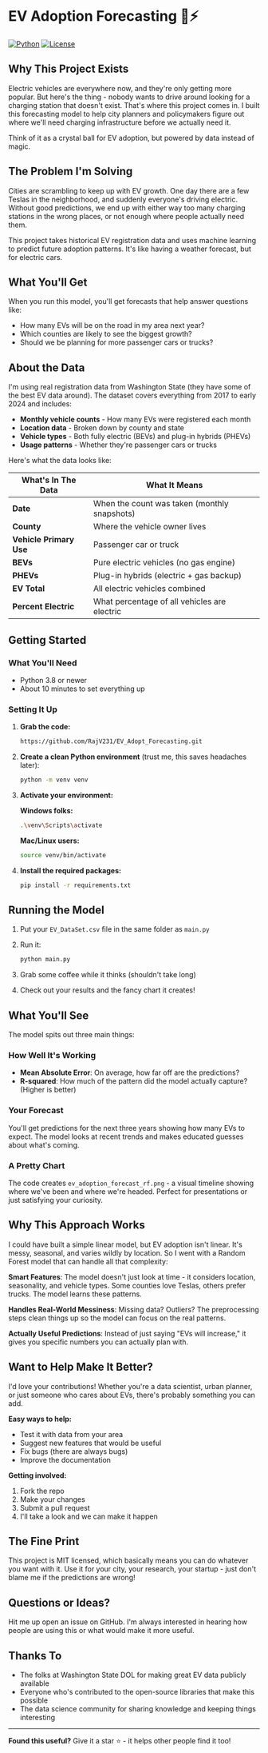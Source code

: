 # EV Adoption Forecasting 🚗⚡

[![Python](https://img.shields.io/badge/python-3.8+-blue.svg)](https://www.python.org/downloads/)
[![License](https://img.shields.io/badge/license-MIT-green.svg)](LICENSE)

## Why This Project Exists

Electric vehicles are everywhere now, and they're only getting more popular. But here's the thing - nobody wants to drive around looking for a charging station that doesn't exist. That's where this project comes in. I built this forecasting model to help city planners and policymakers figure out where we'll need charging infrastructure before we actually need it.

Think of it as a crystal ball for EV adoption, but powered by data instead of magic.

## The Problem I'm Solving

Cities are scrambling to keep up with EV growth. One day there are a few Teslas in the neighborhood, and suddenly everyone's driving electric. Without good predictions, we end up with either way too many charging stations in the wrong places, or not enough where people actually need them.

This project takes historical EV registration data and uses machine learning to predict future adoption patterns. It's like having a weather forecast, but for electric cars.

## What You'll Get

When you run this model, you'll get forecasts that help answer questions like:
- How many EVs will be on the road in my area next year?
- Which counties are likely to see the biggest growth?
- Should we be planning for more passenger cars or trucks?

## About the Data

I'm using real registration data from Washington State (they have some of the best EV data around). The dataset covers everything from 2017 to early 2024 and includes:

- **Monthly vehicle counts** - How many EVs were registered each month
- **Location data** - Broken down by county and state
- **Vehicle types** - Both fully electric (BEVs) and plug-in hybrids (PHEVs)
- **Usage patterns** - Whether they're passenger cars or trucks

Here's what the data looks like:

| What's In The Data | What It Means |
|-------------------|---------------|
| **Date** | When the count was taken (monthly snapshots) |
| **County** | Where the vehicle owner lives |
| **Vehicle Primary Use** | Passenger car or truck |
| **BEVs** | Pure electric vehicles (no gas engine) |
| **PHEVs** | Plug-in hybrids (electric + gas backup) |
| **EV Total** | All electric vehicles combined |
| **Percent Electric** | What percentage of all vehicles are electric |

## Getting Started

### What You'll Need
- Python 3.8 or newer
- About 10 minutes to set everything up

### Setting It Up

1. **Grab the code:**
   ```bash
   https://github.com/RajV231/EV_Adopt_Forecasting.git
   ```

2. **Create a clean Python environment** (trust me, this saves headaches later):
   ```bash
   python -m venv venv
   ```

3. **Activate your environment:**
   
   **Windows folks:**
   ```bash
   .\venv\Scripts\activate
   ```
   
   **Mac/Linux users:**
   ```bash
   source venv/bin/activate
   ```

4. **Install the required packages:**
   ```bash
   pip install -r requirements.txt
   ```

## Running the Model

1. Put your `EV_DataSet.csv` file in the same folder as `main.py`

2. Run it:
   ```bash
   python main.py
   ```

3. Grab some coffee while it thinks (shouldn't take long)

4. Check out your results and the fancy chart it creates!

## What You'll See

The model spits out three main things:

### How Well It's Working
- **Mean Absolute Error**: On average, how far off are the predictions?
- **R-squared**: How much of the pattern did the model actually capture? (Higher is better)

### Your Forecast
You'll get predictions for the next three years showing how many EVs to expect. The model looks at recent trends and makes educated guesses about what's coming.

### A Pretty Chart
The code creates `ev_adoption_forecast_rf.png` - a visual timeline showing where we've been and where we're headed. Perfect for presentations or just satisfying your curiosity.

## Why This Approach Works

I could have built a simple linear model, but EV adoption isn't linear. It's messy, seasonal, and varies wildly by location. So I went with a Random Forest model that can handle all that complexity:

**Smart Features**: The model doesn't just look at time - it considers location, seasonality, and vehicle types. Some counties love Teslas, others prefer trucks. The model learns these patterns.

**Handles Real-World Messiness**: Missing data? Outliers? The preprocessing steps clean things up so the model can focus on the real patterns.

**Actually Useful Predictions**: Instead of just saying "EVs will increase," it gives you specific numbers you can actually plan with.

## Want to Help Make It Better?

I'd love your contributions! Whether you're a data scientist, urban planner, or just someone who cares about EVs, there's probably something you can add.

**Easy ways to help:**
- Test it with data from your area
- Suggest new features that would be useful
- Fix bugs (there are always bugs)
- Improve the documentation

**Getting involved:**
1. Fork the repo
2. Make your changes
3. Submit a pull request
4. I'll take a look and we can make it happen

## The Fine Print

This project is MIT licensed, which basically means you can do whatever you want with it. Use it for your city, your research, your startup - just don't blame me if the predictions are wrong!

## Questions or Ideas?

Hit me up open an issue on GitHub. I'm always interested in hearing how people are using this or what would make it more useful.

## Thanks To

- The folks at Washington State DOL for making great EV data publicly available
- Everyone who's contributed to the open-source libraries that make this possible
- The data science community for sharing knowledge and keeping things interesting

---

**Found this useful?** Give it a star ⭐ - it helps other people find it too!
